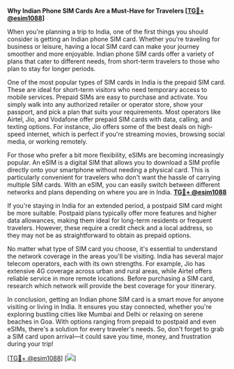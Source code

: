 **Why Indian Phone SIM Cards Are a Must-Have for Travelers [[TG💪+ @esim1088](https://t.me/s/esim1088)]**

When you're planning a trip to India, one of the first things you should consider is getting an Indian phone SIM card. Whether you're traveling for business or leisure, having a local SIM card can make your journey smoother and more enjoyable. Indian phone SIM cards offer a variety of plans that cater to different needs, from short-term travelers to those who plan to stay for longer periods.

One of the most popular types of SIM cards in India is the prepaid SIM card. These are ideal for short-term visitors who need temporary access to mobile services. Prepaid SIMs are easy to purchase and activate. You simply walk into any authorized retailer or operator store, show your passport, and pick a plan that suits your requirements. Most operators like Airtel, Jio, and Vodafone offer prepaid SIM cards with data, calling, and texting options. For instance, Jio offers some of the best deals on high-speed internet, which is perfect if you're streaming movies, browsing social media, or working remotely.

For those who prefer a bit more flexibility, eSIMs are becoming increasingly popular. An eSIM is a digital SIM that allows you to download a SIM profile directly onto your smartphone without needing a physical card. This is particularly convenient for travelers who don't want the hassle of carrying multiple SIM cards. With an eSIM, you can easily switch between different networks and plans depending on where you are in India. **[TG💪+ @esim1088](https://t.me/s/esim1088)**

If you're staying in India for an extended period, a postpaid SIM card might be more suitable. Postpaid plans typically offer more features and higher data allowances, making them ideal for long-term residents or frequent travelers. However, these require a credit check and a local address, so they may not be as straightforward to obtain as prepaid options.

No matter what type of SIM card you choose, it's essential to understand the network coverage in the areas you'll be visiting. India has several major telecom operators, each with its own strengths. For example, Jio has extensive 4G coverage across urban and rural areas, while Airtel offers reliable service in more remote locations. Before purchasing a SIM card, research which network will provide the best coverage for your itinerary.

In conclusion, getting an Indian phone SIM card is a smart move for anyone visiting or living in India. It ensures you stay connected, whether you're exploring bustling cities like Mumbai and Delhi or relaxing on serene beaches in Goa. With options ranging from prepaid to postpaid and even eSIMs, there's a solution for every traveler's needs. So, don't forget to grab a SIM card upon arrival—it could save you time, money, and frustration during your trip!

[[TG💪+ @esim1088](https://t.me/s/esim1088)] [![](https://i.postimg.cc/Y0z9fWf4/image.png)]